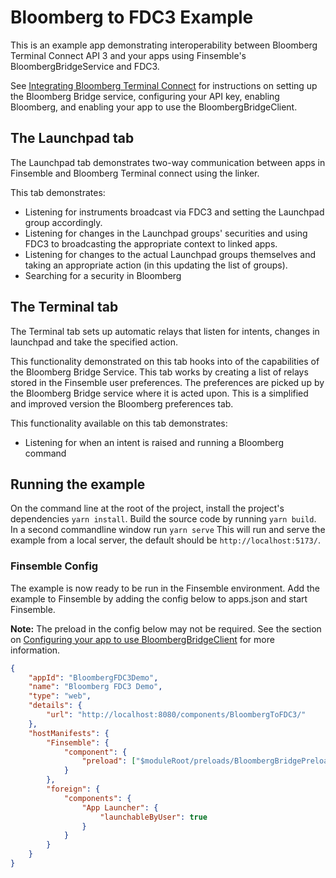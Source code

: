 # Bloomberg to FDC3 Example

This is an example app demonstrating interoperability between Bloomberg Terminal Connect API 3 and your apps using Finsemble's BloombergBridgeService and FDC3.

See [Integrating Bloomberg Terminal Connect](https://documentation.finsemble.com/docs/add-apps/bloomberg/integratingBloomberg) for instructions on setting up the Bloomberg Bridge service, configuring your API key, enabling Bloomberg, and enabling your app to use the BloombergBridgeClient.  

## The Launchpad tab

The Launchpad tab demonstrates two-way communication between apps in Finsemble and Bloomberg Terminal connect using the linker.

This tab demonstrates:
- Listening for instruments broadcast via FDC3 and setting the Launchpad group accordingly.
- Listening for changes in the Launchpad groups' securities and using FDC3 to broadcasting the appropriate context to linked apps.  
- Listening for changes to the actual Launchpad groups themselves and taking an appropriate action (in this updating the list of groups). 
- Searching for a security in Bloomberg

## The Terminal tab

The Terminal tab sets up automatic relays that listen for intents, changes in launchpad and take the specified action.

This functionality demonstrated on this tab hooks into of the capabilities of the Bloomberg Bridge Service. This tab works by creating a list of relays stored in the Finsemble user preferences. The preferences are picked up by the Bloomberg Bridge service where it is acted upon. This is a simplified and improved version the Bloomberg preferences tab.

This functionality available on this tab demonstrates:
- Listening for when an intent is raised and running a Bloomberg command

## Running the example

On the command line at the root of the project, install the project's dependencies `yarn install`. Build the source code by running `yarn build`. In a second commandline window run `yarn serve` 
This will run and serve the example from a local server, the default should be `http://localhost:5173/`.

### Finsemble Config

The example is now ready to be run in the Finsemble environment. Add the example to Finsemble by adding the config below to apps.json and start Finsemble. 

**Note:** The preload in the config below may not be required. See the section on [Configuring your app to use BloombergBridgeClient](https://documentation.finsemble.com/docs/add-apps/bloomberg/integratingBloomberg#configuring-your-app-to-use-bloombergbridgeclient) for more information.

```json
{
	"appId": "BloombergFDC3Demo",
	"name": "Bloomberg FDC3 Demo",
	"type": "web",
	"details": {
		"url": "http://localhost:8080/components/BloombergToFDC3/"
	},
	"hostManifests": {
		"Finsemble": {
			"component": {
				"preload": ["$moduleRoot/preloads/BloombergBridgePreload.js"]
			}
		},
		"foreign": {
			"components": {
				"App Launcher": {
					"launchableByUser": true
				}
			}
		}
	}
}
```


